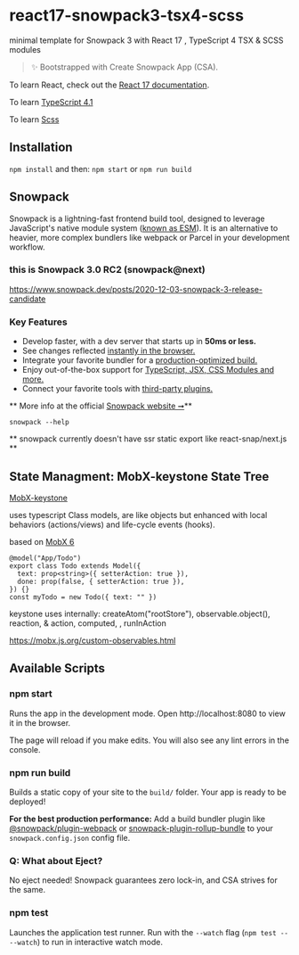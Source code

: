 # react17-snowpack3-tsx4-scss
minimal template for Snowpack 3 with React 17 , TypeScript 4 TSX &amp; SCSS modules

> ✨ Bootstrapped with Create Snowpack App (CSA).

To learn React, check out the [React 17 documentation](https://reactjs.org/).

To learn [TypeScript 4.1](https://www.typescriptlang.org/docs)

To learn [Scss](https://sass-lang.com/documentation)

## Installation

`npm install`
and then:
`npm start`
or
`npm run build`


## Snowpack

Snowpack is a lightning-fast frontend build tool, designed to leverage JavaScript's native module system (<a href="https://developer.mozilla.org/en-US/docs/Web/JavaScript/Reference/Statements/import">known as ESM</a>). It is an alternative to heavier, more complex bundlers like webpack or Parcel in your development workflow.

### this is Snowpack 3.0 RC2 (snowpack@next)
https://www.snowpack.dev/posts/2020-12-03-snowpack-3-release-candidate

### Key Features

- Develop faster, with a dev server that starts up in **50ms or less.**
- See changes reflected [instantly in the browser.](https://www.snowpack.dev/concepts/hot-module-replacement)
- Integrate your favorite bundler for a [production-optimized build.](https://www.snowpack.dev/concepts/build-pipeline)
- Enjoy out-of-the-box support for [TypeScript, JSX, CSS Modules and more.](https://www.snowpack.dev/reference/supported-files)
- Connect your favorite tools with [third-party plugins.](https://www.snowpack.dev/plugins)

** More info at the official [Snowpack website ➞](https://snowpack.dev)**


`snowpack --help`

** snowpack currently doesn't have ssr static export like react-snap/next.js **

## State Managment: MobX-keystone State Tree

[MobX-keystone](https://mobx-keystone.js.org/)

uses typescript Class models, are like objects but enhanced with local behaviors (actions/views) and life-cycle events (hooks).

based on [MobX 6](https://mobx.js.org/README.html)

```
@model("App/Todo")
export class Todo extends Model({
  text: prop<string>({ setterAction: true }),
  done: prop(false, { setterAction: true }),
}) {}
const myTodo = new Todo({ text: "" })
```


keystone uses internally:
createAtom("rootStore"), observable.object(), reaction, 
& action, computed,  , runInAction

https://mobx.js.org/custom-observables.html


## Available Scripts

### npm start

Runs the app in the development mode.
Open http://localhost:8080 to view it in the browser.

The page will reload if you make edits.
You will also see any lint errors in the console.

### npm run build

Builds a static copy of your site to the `build/` folder.
Your app is ready to be deployed!

**For the best production performance:** Add a build bundler plugin like [@snowpack/plugin-webpack](https://github.com/snowpackjs/snowpack/tree/main/plugins/plugin-webpack) or [snowpack-plugin-rollup-bundle](https://github.com/ParamagicDev/snowpack-plugin-rollup-bundle) to your `snowpack.config.json` config file.

### Q: What about Eject?

No eject needed! Snowpack guarantees zero lock-in, and CSA strives for the same.


### npm test

Launches the application test runner.
Run with the `--watch` flag (`npm test -- --watch`) to run in interactive watch mode.
